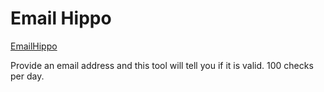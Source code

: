 # Email Hippo
[EmailHippo](https://tools.emailhippo.com/)

Provide an email address and this tool will tell you if it is valid. 100 checks per day.